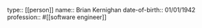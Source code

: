 type:: [[person]]
name:: Brian Kernighan
date-of-birth:: 01/01/1942
profession:: #[[software engineer]]
